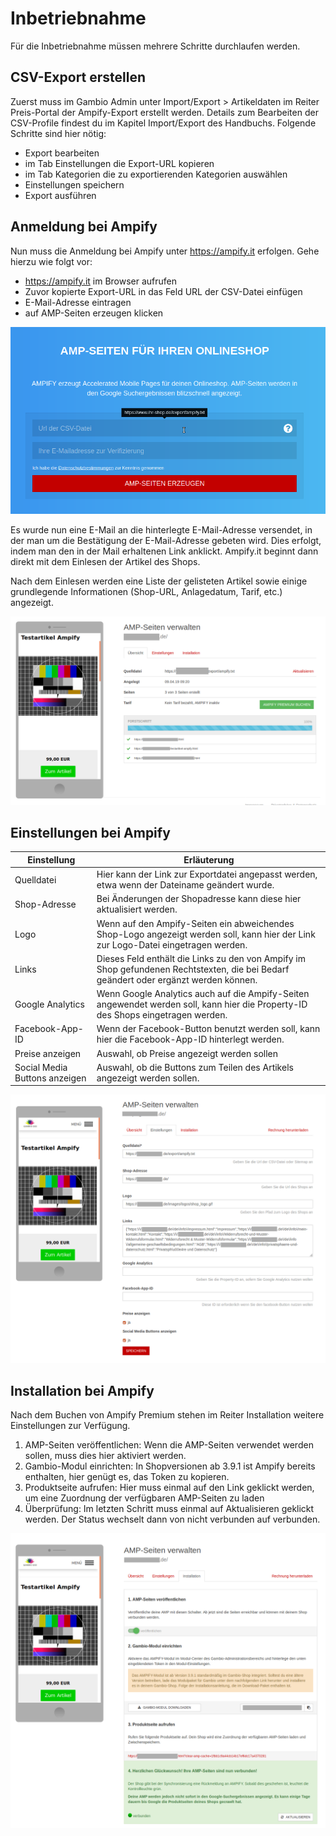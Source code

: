 # Inbetriebnahme 

Für die Inbetriebnahme müssen mehrere Schritte durchlaufen werden.

## CSV-Export erstellen 

Zuerst muss im Gambio Admin unter Import/Export \> Artikeldaten im Reiter Preis-Portal der Ampify-Export erstellt werden. Details zum Bearbeiten der CSV-Profile findest du im Kapitel Import/Export des Handbuchs. Folgende Schritte sind hier nötig:

-   Export bearbeiten
-   im Tab Einstellungen die Export-URL kopieren
-   im Tab Kategorien die zu exportierenden Kategorien auswählen
-   Einstellungen speichern
-   Export ausführen

## Anmeldung bei Ampify 

Nun muss die Anmeldung bei Ampify unter https://ampify.it erfolgen. Gehe hierzu wie folgt vor:

-   https://ampify.it im Browser aufrufen
-   Zuvor kopierte Export-URL in das Feld URL der CSV-Datei einfügen
-   E-Mail-Adresse eintragen
-   auf AMP-Seiten erzeugen klicken

![](Bilder/ampify/amp_anmeldung.png "Anmeldeseite von Ampify")

Es wurde nun eine E-Mail an die hinterlegte E-Mail-Adresse versendet, in der man um die Bestätigung der E-Mail-Adresse gebeten wird. Dies erfolgt, indem man den in der Mail erhaltenen Link anklickt. Ampify.it beginnt dann direkt mit dem Einlesen der Artikel des Shops.

Nach dem Einlesen werden eine Liste der gelisteten Artikel sowie einige grundlegende Informationen \(Shop-URL, Anlagedatum, Tarif, etc.\) angezeigt.

![](Bilder/ampify/amp_uebersicht003.png "Anzeige nach dem Einlesen der Artikel")

## Einstellungen bei Ampify 

|Einstellung|Erläuterung|
|-----------|-----------|
|Quelldatei|Hier kann der Link zur Exportdatei angepasst werden, etwa wenn der Dateiname geändert wurde.|
|Shop-Adresse|Bei Änderungen der Shopadresse kann diese hier aktualisiert werden.|
|Logo|Wenn auf den Ampify-Seiten ein abweichendes Shop-Logo angezeigt werden soll, kann hier der Link zur Logo-Datei eingetragen werden.|
|Links|Dieses Feld enthält die Links zu den von Ampify im Shop gefundenen Rechtstexten, die bei Bedarf geändert oder ergänzt werden können.|
|Google Analytics|Wenn Google Analytics auch auf die Ampify-Seiten angewendet werden soll, kann hier die Property-ID des Shops eingetragen werden.|
|Facebook-App-ID|Wenn der Facebook-Button benutzt werden soll, kann hier die Facebook-App-ID hinterlegt werden.|
|Preise anzeigen|Auswahl, ob Preise angezeigt werden sollen|
|Social Media Buttons anzeigen|Auswahl, ob die Buttons zum Teilen des Artikels angezeigt werden sollen.|

![](Bilder/ampify/amp_einstellungen001.png "Einstellungen bei Ampify")

## Installation bei Ampify 

Nach dem Buchen von Ampify Premium stehen im Reiter Installation weitere Einstellungen zur Verfügung.

1.  AMP-Seiten veröffentlichen: Wenn die AMP-Seiten verwendet werden sollen, muss dies hier aktiviert werden.
2.  Gambio-Modul einrichten: In Shopversionen ab 3.9.1 ist Ampify bereits enthalten, hier genügt es, das Token zu kopieren.
3.  Produktseite aufrufen: Hier muss einmal auf den Link geklickt werden, um eine Zuordnung der verfügbaren AMP-Seiten zu laden
4.  Überprüfung: Im letzten Schritt muss einmal auf Aktualisieren geklickt werden. Der Status wechselt dann von nicht verbunden auf verbunden.

![](Bilder/ampify/amp_installation003.png "Reiter Installation")



